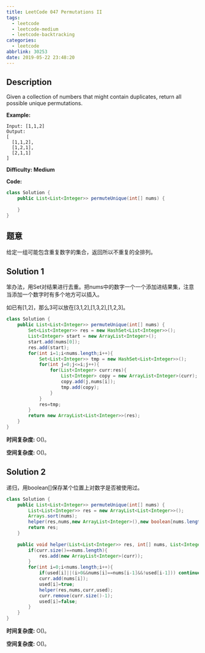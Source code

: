 ```yaml
---
title: LeetCode 047 Permutations II
tags:
  - leetcode
  - leetcode-medium
  - leetcode-backtracking
categories:
  - leetcode
abbrlink: 30253
date: 2019-05-22 23:48:20
---
```


## Description

Given a collection of numbers that might contain duplicates, return all possible unique permutations.

**Example:**

```
Input: [1,1,2]
Output:
[
  [1,1,2],
  [1,2,1],
  [2,1,1]
]
```

**Difficulty: Medium**

**Code:**

```java
class Solution {
    public List<List<Integer>> permuteUnique(int[] nums) {
        
    }
}
```

## 题意

给定一组可能包含重复数字的集合，返回所以不重复的全排列。

<!-- more -->

## Solution 1

笨办法，用Set对结果进行去重。把nums中的数字一个一个添加进结果集，注意当添加一个数字时有多个地方可以插入。

如已有[1,2]，那么3可以放在[3,1,2],[1,3,2],[1,2,3]。

```java
class Solution {
    public List<List<Integer>> permuteUnique(int[] nums) {
        Set<List<Integer>> res = new HashSet<List<Integer>>();
        List<Integer> start = new ArrayList<Integer>();
        start.add(nums[0]);
        res.add(start);
        for(int i=1;i<nums.length;i++){
            Set<List<Integer>> tmp = new HashSet<List<Integer>>();
            for(int j=0;j<=i;j++){
                for(List<Integer> curr:res){
                    List<Integer> copy = new ArrayList<Integer>(curr);
                    copy.add(j,nums[i]);
                    tmp.add(copy);
                }
            }
            res=tmp;
        }
        return new ArrayList<List<Integer>>(res);
    }
}
```

**时间复杂度:** O()。

**空间复杂度:** O()。

## Solution 2

递归，用boolean[]保存某个位置上对数字是否被使用过。

```java
class Solution {
    public List<List<Integer>> permuteUnique(int[] nums) {
        List<List<Integer>> res = new ArrayList<List<Integer>>();
        Arrays.sort(nums);
        helper(res,nums,new ArrayList<Integer>(),new boolean[nums.length]);
        return res;
    }
    
    public void helper(List<List<Integer>> res, int[] nums, List<Integer> curr, boolean[] used){
        if(curr.size()==nums.length){
            res.add(new ArrayList<Integer>(curr));
        }
        for(int i=0;i<nums.length;i++){
            if(used[i]||(i>0&&nums[i]==nums[i-1]&&!used[i-1])) continue;
            curr.add(nums[i]);
            used[i]=true;
            helper(res,nums,curr,used);
            curr.remove(curr.size()-1);
            used[i]=false;
        }
    }
}
```

**时间复杂度:** O()。

**空间复杂度:** O()。

